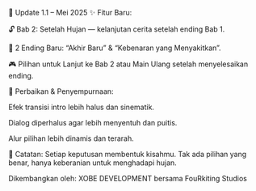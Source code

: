 📌 Update 1.1 – Mei 2025
✨ Fitur Baru:

🔓 Bab 2: Setelah Hujan — kelanjutan cerita setelah ending Bab 1.

🌱 2 Ending Baru: “Akhir Baru” & “Kebenaran yang Menyakitkan”.

🎮 Pilihan untuk Lanjut ke Bab 2 atau Main Ulang setelah menyelesaikan ending.

🔧 Perbaikan & Penyempurnaan:

Efek transisi intro lebih halus dan sinematik.

Dialog diperhalus agar lebih menyentuh dan puitis.

Alur pilihan lebih dinamis dan terarah.

📣 Catatan:
Setiap keputusan membentuk kisahmu. Tak ada pilihan yang benar, hanya keberanian untuk menghadapi hujan.

Dikembangkan oleh:
XOBE DEVELOPMENT bersama FouRkiting Studios

